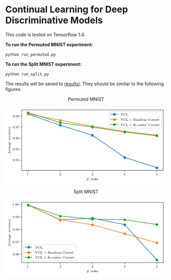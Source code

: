 # Continual Learning for Deep Discriminative Models

This code is tested on Tensorflow 1.4.

**To run the Permuted MNIST experiment:**

	python run_permuted.py

**To run the Split MNIST experiment:**

	python run_split.py

The results will be saved to [results/](results/). They should be similar to the following figures:

<p align="center"> Permuted MNIST </p>

![permuted](results/permuted.jpg)

<p align="center"> Split MNIST </p>

![split](results/split.jpg)
